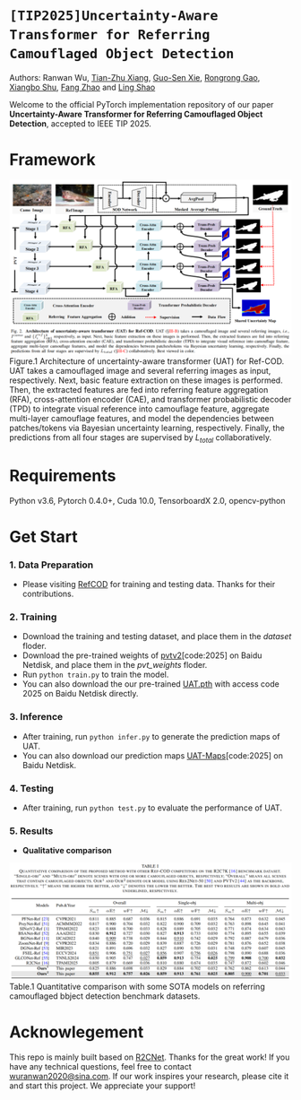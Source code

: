 
# **`[TIP2025]Uncertainty-Aware Transformer for Referring Camouflaged Object Detection`**

Authors: Ranwan Wu, [Tian-Zhu Xiang](https://scholar.google.com/citations?user=5uQEWX0AAAAJ&hl=en&oi=ao), [Guo-Sen Xie](https://scholar.google.com/citations?user=LKaWa9gAAAAJ&hl=en&oi=ao), [Rongrong Gao](https://scholar.google.com/citations?user=MwdwZ_kAAAAJ&hl=en&oi=ao), [Xiangbo Shu](https://scholar.google.com/citations?user=FQfcm5oAAAAJ&hl=en&oi=ao), [Fang Zhao](https://scholar.google.com/citations?hl=en&user=4C7mvOwAAAAJ) and [Ling Shao](https://scholar.google.com/citations?user=z84rLjoAAAAJ&hl=en&oi=ao)


Welcome to the official PyTorch implementation repository of our paper **Uncertainty-Aware Transformer for Referring Camouflaged Object Detection**, accepted to IEEE TIP 2025.

# Framework
![image](figs/UAT.png)  
Figure.1 Architecture of uncertainty-aware transformer (UAT) for Ref-COD. UAT takes a camouflaged image and several referring images as input, respectively. Next, basic feature extraction on these images is performed. Then, the extracted features are fed into referring feature aggregation (RFA), cross-attention encoder (CAE), and transformer probabilistic decoder (TPD) to integrate visual reference into camouflage feature, aggregate multi-layer camouflage features, and model the dependencies between patches/tokens via Bayesian uncertainty learning, respectively. Finally, the predictions from all four stages are supervised by $L_{total}$ collaboratively.


# Requirements
Python v3.6, Pytorch 0.4.0+, Cuda 10.0, TensorboardX 2.0, opencv-python

# Get Start
### 1. Data Preparation
- Please visiting [RefCOD](https://github.com/zhangxuying1004/RefCOD) for training and testing data. Thanks for their contributions.

### 2. Training
- Download the training and testing dataset, and place them in the *dataset* floder.
- Download the pre-trained weights of [pvtv2](https://pan.baidu.com/s/1etvyFSv9nFrWKHxwHcSHJA?pwd=2025)[code:2025] on Baidu Netdisk, and place them in the *pvt_weights* floder.
- Run `python train.py` to train the model.
- You can also download the our pre-trained [UAT.pth](https://pan.baidu.com/s/1BiDFrYWoAbGmAdC9MTcCUQ?pwd=2025) with access code 2025 on Baidu Netdisk directly.

### 3. Inference
- After training, run `python infer.py` to generate the prediction maps of UAT.
- You can also download our prediction maps [UAT-Maps](https://pan.baidu.com/s/1HvcGqGkATsGnPXpv7NwVtw?pwd=2025)[code:2025] on Baidu Netdisk.

### 4. Testing
- After training, run `python test.py` to evaluate the performance of UAT.

### 5. Results
* **Qualitative comparison**

![image](figs/qulities_results.png)  
Table.1 Quantitative comparison with some SOTA models on referring camouflaged bbject detection benchmark datasets. 


# Acknowlegement
This repo is mainly built based on [R2CNet](https://github.com/zhangxuying1004/RefCOD). Thanks for the great work! If you have any technical questions, feel free to contact [wuranwan2020@sina.com](wuranwan2020@sina.com). If our work inspires your research, please cite it and start this project. We appreciate your support!
